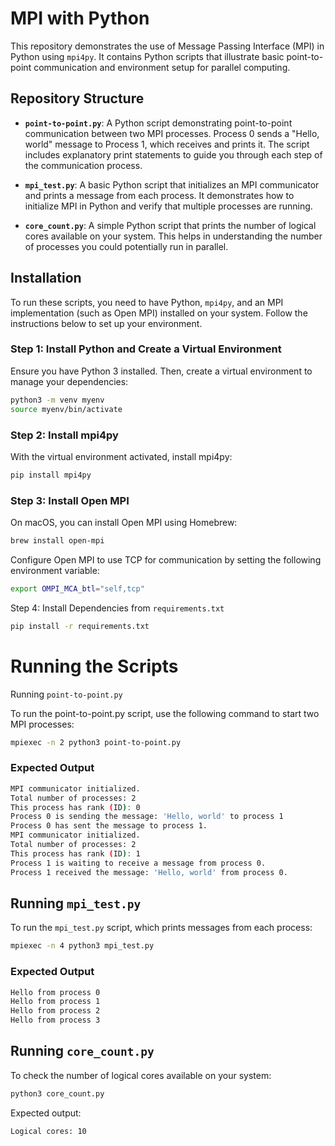 # MPI with Python

This repository demonstrates the use of Message Passing Interface (MPI) in Python using `mpi4py`. It contains Python scripts that illustrate basic point-to-point communication and environment setup for parallel computing.

## Repository Structure

- **`point-to-point.py`**: A Python script demonstrating point-to-point communication between two MPI processes. Process 0 sends a "Hello, world" message to Process 1, which receives and prints it. The script includes explanatory print statements to guide you through each step of the communication process.

- **`mpi_test.py`**: A basic Python script that initializes an MPI communicator and prints a message from each process. It demonstrates how to initialize MPI in Python and verify that multiple processes are running.

- **`core_count.py`**: A simple Python script that prints the number of logical cores available on your system. This helps in understanding the number of processes you could potentially run in parallel.

## Installation

To run these scripts, you need to have Python, `mpi4py`, and an MPI implementation (such as Open MPI) installed on your system. Follow the instructions below to set up your environment.

### Step 1: Install Python and Create a Virtual Environment

Ensure you have Python 3 installed. Then, create a virtual environment to manage your dependencies:

```bash
python3 -m venv myenv
source myenv/bin/activate
```

### Step 2: Install mpi4py
With the virtual environment activated, install mpi4py:

```bash
pip install mpi4py
```

### Step 3: Install Open MPI

On macOS, you can install Open MPI using Homebrew:


```bash
brew install open-mpi
```

Configure Open MPI to use TCP for communication by setting the following environment variable:

```bash
export OMPI_MCA_btl="self,tcp"
```

Step 4: Install Dependencies from `requirements.txt`

```bash
pip install -r requirements.txt
```

# Running the Scripts

Running `point-to-point.py`

To run the point-to-point.py script, use the following command to start two MPI processes:

```bash
mpiexec -n 2 python3 point-to-point.py
```

### Expected Output

```bash
MPI communicator initialized.
Total number of processes: 2
This process has rank (ID): 0
Process 0 is sending the message: 'Hello, world' to process 1
Process 0 has sent the message to process 1.
MPI communicator initialized.
Total number of processes: 2
This process has rank (ID): 1
Process 1 is waiting to receive a message from process 0.
Process 1 received the message: 'Hello, world' from process 0.
```

## Running `mpi_test.py`

To run the `mpi_test.py` script, which prints messages from each process:

```bash
mpiexec -n 4 python3 mpi_test.py
```

### Expected Output

```bash
Hello from process 0
Hello from process 1
Hello from process 2
Hello from process 3
```

## Running `core_count.py`
To check the number of logical cores available on your system:

```bash
python3 core_count.py
```

Expected output:

```bash
Logical cores: 10
```